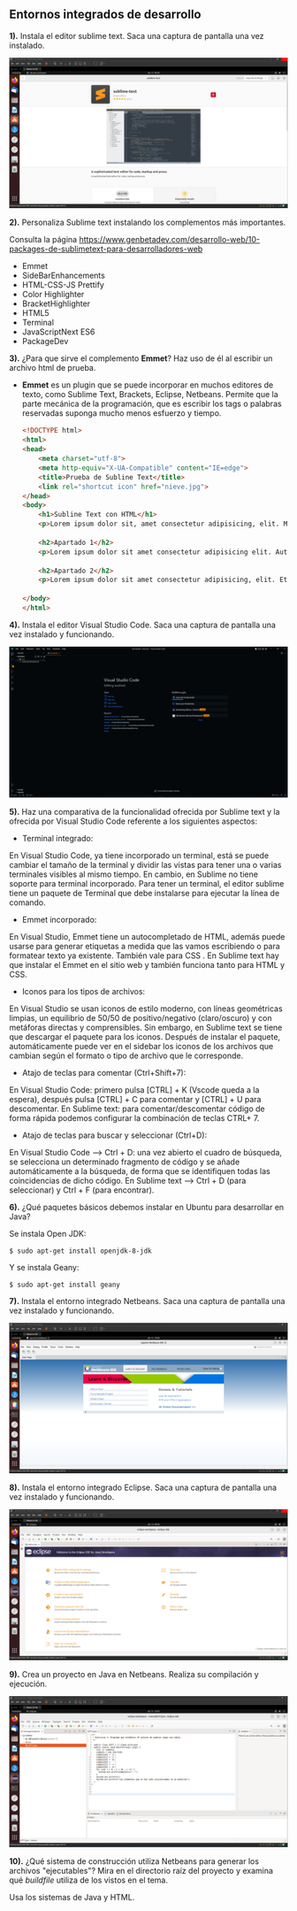 ## Entornos integrados de desarrollo

**1).** Instala el editor sublime text. Saca una captura de pantalla una vez instalado.

![image-20221213094949759](img/image-20221213094949759.png)

**2).** Personaliza Sublime text instalando los complementos más importantes. 

Consulta la página https://www.genbetadev.com/desarrollo-web/10-packages-de-sublimetext-para-desarrolladores-web

- Emmet
- SideBarEnhancements
- HTML-CSS-JS Prettify
- Color Highlighter
- BracketHighlighter 
- HTML5
- Terminal
- JavaScriptNext ES6
- PackageDev

**3).** ¿Para que sirve el complemento **Emmet**? Haz uso de él al escribir un archivo html de prueba. 

- **Emmet** es un plugin que se puede incorporar en muchos  editores de texto, como Sublime Text, Brackets, Eclipse, Netbeans.  Permite que  la parte mecánica de la programación, que es escribir los  tags o palabras reservadas suponga mucho menos esfuerzo y tiempo.

  ```html
  <!DOCTYPE html>
  <html>
  <head>
      <meta charset="utf-8">
      <meta http-equiv="X-UA-Compatible" content="IE=edge">
      <title>Prueba de Subline Text</title>
      <link rel="shortcut icon" href="nieve.jpg">
  </head>
  <body>
      <h1>Subline Text con HTML</h1>
      <p>Lorem ipsum dolor sit, amet consectetur adipisicing, elit. Modi, animi!</p>
  
      <h2>Apartado 1</h2>
      <p>Lorem ipsum dolor sit amet consectetur adipisicing elit. Autem pariatur voluptates quasi rerum, vitae, tempore omnis exercitationem cupiditate animi, velit ullam doloremque quos minima.</p>
  
      <h2>Apartado 2</h2>
      <p>Lorem ipsum dolor sit amet consectetur adipisicing, elit. Et deserunt perferendis ad iure eaque iusto, at eius sapiente exercitationem doloribus atque quibusdam quod, corporis facere culpa, accusantium delectus odit, explicabo!</p>
  
  </body>
  </html>
  ```

**4).** Instala el editor Visual Studio Code. Saca una captura de pantalla una vez instalado y funcionando.

![image-20221213095452672](img/image-20221213095452672.png)

**5).** Haz una comparativa de la funcionalidad ofrecida por Sublime text y la ofrecida por Visual Studio Code referente a los  siguientes  aspectos:

- Terminal integrado:

En Visual Studio Code, ya tiene incorporado un terminal, está se  puede cambiar el tamaño de la terminal y dividir las vistas para tener  una o varias terminales visibles al mismo tiempo. En cambio, en Sublime no tiene soporte para terminal incorporado. Para  tener un terminal, el editor sublime tiene un paquete de Terminal que  debe instalarse para ejecutar la línea de comando.

- Emmet incorporado:

En Visual Studio, Emmet tiene un  autocompletado de HTML, además  puede usarse para generar etiquetas a medida que las vamos escribiendo o para formatear texto ya existente. También vale para CSS . En Sublime text hay que instalar el Emmet en el sitio web y también  funciona tanto para HTML y CSS.

- Iconos para los tipos de archivos: 

En Visual Studio se usan iconos de estilo moderno, con líneas  geométricas limpias, un equilibrio de 50/50 de positivo/negativo  (claro/oscuro) y con metáforas directas y comprensibles.  Sin embargo, en Sublime text se tiene que descargar el paquete para los  iconos. Después de instalar el paquete, automáticamente puede ver en el  sidebar los iconos de los archivos que cambian según el formato o tipo  de archivo que le corresponde.

- Atajo de teclas para comentar (Ctrl+Shift+7): 

En Visual Studio Code: primero pulsa [CTRL] + K (Vscode queda a la  espera), después pulsa [CTRL] + C para comentar y [CTRL] + U para  descomentar. En Sublime text: para comentar/descomentar código de forma rápida  podemos configurar la combinación de teclas CTRL+ 7.

- Atajo de teclas para buscar y seleccionar (Ctrl+D):

En Visual Studio Code --> Ctrl + D: una vez abierto el cuadro de  búsqueda, se selecciona un determinado fragmento de código y se añade  automáticamente a la búsqueda, de forma que se identifiquen todas las  coincidencias de dicho código. En Sublime text --> Ctrl + D (para seleccionar) y Ctrl + F (para  encontrar).

**6).** ¿Qué paquetes básicos debemos instalar en Ubuntu para desarrollar en Java?

Se instala Open JDK:

```
$ sudo apt-get install openjdk-8-jdk
```

Y se instala Geany:

```
$ sudo apt-get install geany
```

**7).** Instala el entorno integrado Netbeans. Saca una captura de pantalla una vez instalado y funcionando. 

![image-20221213100452239](img/image-20221213100452239.png)

**8).** Instala el entorno integrado Eclipse. Saca una captura de pantalla una vez instalado y funcionando. 

![image-20221213095902629](img/image-20221213095902629.png)

**9).** Crea un proyecto en Java en Netbeans. Realiza su compilación y ejecución.

![image-20221213100407459](img/image-20221213100407459.png)

**10).** ¿Qué sistema de construcción utiliza Netbeans  para generar los archivos "ejecutables"? Mira en el directorio raíz del  proyecto y examina qué *buildfile* utiliza de los vistos en el tema.

Usa los sistemas de Java y HTML.
